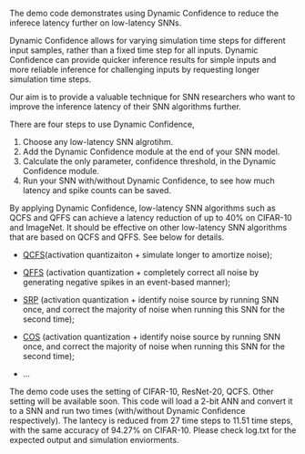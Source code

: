 The demo code demonstrates using Dynamic Confidence to reduce the inferece latency further on low-latency SNNs. 

Dynamic Confidence allows for varying simulation time steps for different input samples, rather than a fixed time step for all inputs. Dynamic Confidence can provide quicker inference results for simple inputs and more reliable inference for challenging inputs by requesting longer simulation time steps.

Our aim is to provide a valuable technique for SNN researchers who want to improve the inference latency of their SNN algorithms further. 


There are four steps to use Dynamic Confidence,
1. Choose any low-latency SNN algrotihm.
2. Add the Dynamic Confidence module at the end of your SNN model.
3. Calculate the only parameter, confidence threshold, in the Dynamic Confidence module.
4. Run your SNN with/without Dynamic Confidence, to see how much latency and spike counts can be saved. 







By applying Dynamic Confidence, low-latency SNN algorithms such as QCFS and QFFS can achieve a latency reduction of up to 40% on CIFAR-10 and ImageNet. It should be effective on other low-latency SNN algorithms that are based on QCFS and QFFS. See below for details.

* [QCFS](https://arxiv.org/pdf/2303.04347.pdf)(activation quantizaiton + simulate longer to amortize noise);

* [QFFS](https://www.frontiersin.org/articles/10.3389/fnins.2022.918793/full) (activation quantization + completely correct all noise by generating negative spikes in an event-based manner);

* [SRP](https://arxiv.org/pdf/2302.02091.pdf) (activation quantization + identify noise source by running SNN once, and correct the majority of noise when running this SNN for the second time);

* [COS](https://arxiv.org/pdf/2302.10685.pdf) (activation quantization + identify noise source by running SNN once, and correct the majority of noise when running this SNN for the second time);
* ...


The demo code uses the setting of CIFAR-10, ResNet-20, QCFS. Other setting will be available soon.
This code will load a 2-bit ANN and convert it to a SNN and run two times (with/without Dynamic Confidence respectively). The lantecy is reduced from 27 time steps to 11.51 time steps, with the same accuracy of 94.27% on CIFAR-10. Please check log.txt for the expected output and simulation enviorments.
